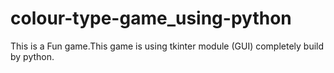 # colour-type-game_using-python
This is a Fun game.This game is using tkinter module (GUI) completely build by python.
